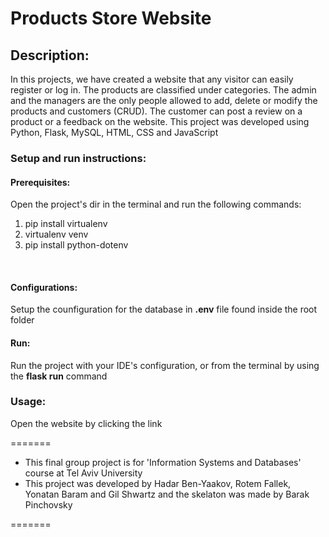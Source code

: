 # Products Store Website

## Description:
In this projects, we have created a website that any visitor can easily register or log in.
The products are classified under categories.
The admin and the managers are the only people allowed to add, delete or modify the products and customers (CRUD).
The customer can post a review on a product or a feedback on the website.
This project was developed using Python, Flask, MySQL, HTML, CSS and JavaScript

### Setup and run instructions:

#### Prerequisites:
Open the project's dir in the terminal and run the following commands:
1. pip install virtualenv
1. virtualenv venv
1. pip install python-dotenv
<br/>

#### Configurations:
Setup  the counfiguration for the database in **.env** file found inside the root folder
<br/>
 
#### Run:
 Run the project with your IDE's configuration, or from the terminal by using the **flask run** command
 
### Usage:
Open the website by clicking the link

=======
- This final group project is for 'Information Systems and Databases' course at Tel Aviv University
- This project was developed by Hadar Ben-Yaakov, Rotem Fallek, Yonatan Baram and Gil Shwartz and the skelaton was made by Barak Pinchovsky

=======
